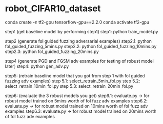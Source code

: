 # robot_CIFAR10_dataset

conda create -n tf2-gpu tensorflow-gpu==2.2.0
conda activate tf2-gpu


step1 (get baseline model by performing step1)
step1: python train_model.py


step2 (generate fol guided fuzzing adversarial examples)
step2.1: python fol_guided_fuzzing_5mins.py
step2.2: python fol_guided_fuzzing_10mins.py
step2.3: python fol_guided_fuzzing_20mins.py


step4 (generate PGD and FGSM adv examples for testing of robust model later)
step4: python gen_adv.py


step5: (retrain baseline model that you got from step 1 with fol guided fuzzing adv examples)
step 5.1: select_retrain_5min_fol.py
step 5.2: select_retrain_10min_fol.py
step 5.3: select_retrain_20min_fol.py


step6: (evaluate the 3 robust models you get)
step6.1: evaluate.py -> for robust model trained on 5mins worth of fol fuzz adv examples
step6.2: evaluate.py -> for robust model trained on 10mins worth of fol fuzz adv examples
step6.3: evaluate.py -> for robust model trained on 20mins worth of fol fuzz adv examples


